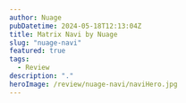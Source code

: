 ```yaml
---
author: Nuage
pubDatetime: 2024-05-18T12:13:04Z
title: Matrix Navi by Nuage
slug: "nuage-navi"
featured: true
tags:
  - Review
description: "."
heroImage: /review/nuage-navi/naviHero.jpg
---
```


